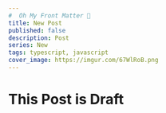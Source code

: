```yaml
---
#  Oh My Front Matter 🤩
title: New Post
published: false
description: Post
series: New
tags: typescript, javascript
cover_image: https://imgur.com/67WlRoB.png
---
```


# This Post is Draft
